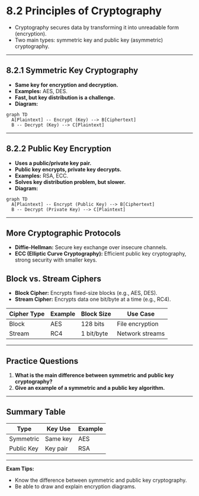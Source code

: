 # 8.2 Principles of Cryptography

- Cryptography secures data by transforming it into unreadable form (encryption).
- Two main types: symmetric key and public key (asymmetric) cryptography.

---

## 8.2.1 Symmetric Key Cryptography
- **Same key for encryption and decryption.**
- **Examples:** AES, DES.
- **Fast, but key distribution is a challenge.**
- **Diagram:**
```mermaid
graph TD
  A[Plaintext] -- Encrypt (Key) --> B[Ciphertext]
  B -- Decrypt (Key) --> C[Plaintext]
```

---

## 8.2.2 Public Key Encryption
- **Uses a public/private key pair.**
- **Public key encrypts, private key decrypts.**
- **Examples:** RSA, ECC.
- **Solves key distribution problem, but slower.**
- **Diagram:**
```mermaid
graph TD
  A[Plaintext] -- Encrypt (Public Key) --> B[Ciphertext]
  B -- Decrypt (Private Key) --> C[Plaintext]
```

---

## More Cryptographic Protocols
- **Diffie-Hellman:** Secure key exchange over insecure channels.
- **ECC (Elliptic Curve Cryptography):** Efficient public key cryptography, strong security with smaller keys.

## Block vs. Stream Ciphers
- **Block Cipher:** Encrypts fixed-size blocks (e.g., AES, DES).
- **Stream Cipher:** Encrypts data one bit/byte at a time (e.g., RC4).

| Cipher Type | Example | Block Size | Use Case         |
|-------------|---------|------------|-----------------|
| Block       | AES     | 128 bits   | File encryption |
| Stream      | RC4     | 1 bit/byte | Network streams |

---

## Practice Questions
1. **What is the main difference between symmetric and public key cryptography?**
2. **Give an example of a symmetric and a public key algorithm.**

---

## Summary Table
| Type        | Key Use         | Example |
|-------------|-----------------|---------|
| Symmetric   | Same key        | AES     |
| Public Key  | Key pair        | RSA     |

---

**Exam Tips:**
- Know the difference between symmetric and public key cryptography.
- Be able to draw and explain encryption diagrams. 